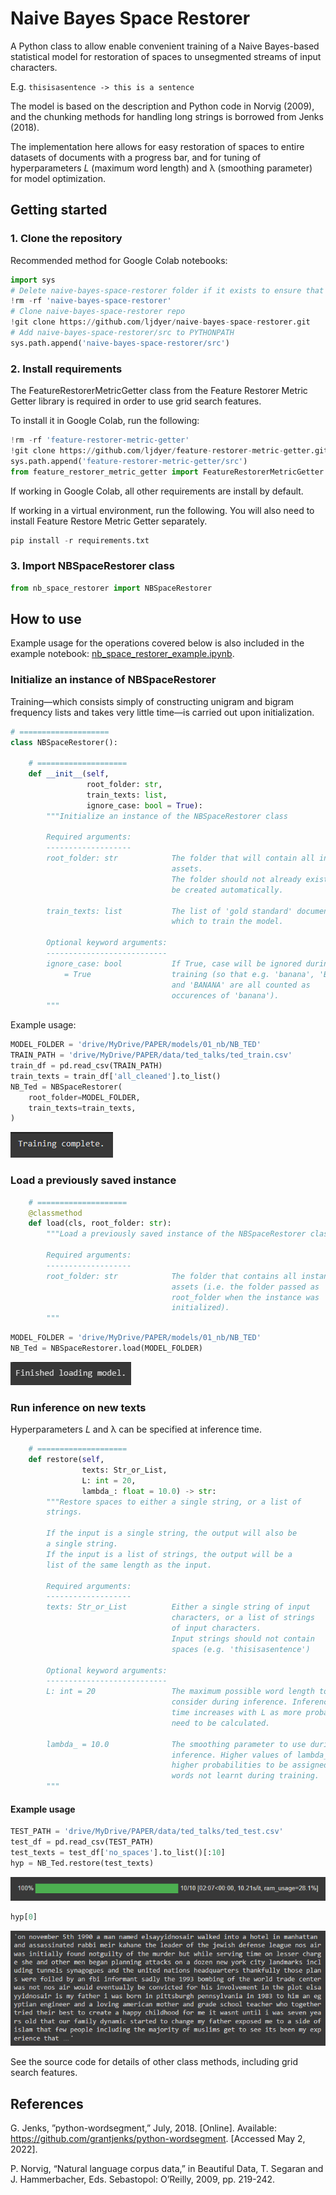 # Naive Bayes Space Restorer

A Python class to allow enable convenient training of a Naive Bayes-based statistical model for restoration of spaces to unsegmented streams of input characters.

E.g.
`thisisasentence -> this is a sentence`

The model is based on the description and Python code in Norvig (2009), and the chunking methods for handling long strings is borrowed from Jenks (2018).

The implementation here allows for easy restoration of spaces to entire datasets of documents with a progress bar, and for tuning of hyperparameters _L_ (maximum word length) and λ (smoothing parameter) for model optimization.

## Getting started

### 1. Clone the repository

Recommended method for Google Colab notebooks:

```python
import sys
# Delete naive-bayes-space-restorer folder if it exists to ensure that any changes to the repo are reflected
!rm -rf 'naive-bayes-space-restorer'
# Clone naive-bayes-space-restorer repo
!git clone https://github.com/ljdyer/naive-bayes-space-restorer.git
# Add naive-bayes-space-restorer/src to PYTHONPATH
sys.path.append('naive-bayes-space-restorer/src')
```

### 2. Install requirements

The FeatureRestorerMetricGetter class from the Feature Restorer Metric Getter library is required in order to use grid search features.

To install it in Google Colab, run the following:

```python
!rm -rf 'feature-restorer-metric-getter'
!git clone https://github.com/ljdyer/feature-restorer-metric-getter.git
sys.path.append('feature-restorer-metric-getter/src')
from feature_restorer_metric_getter import FeatureRestorerMetricGetter
```

If working in Google Colab, all other requirements are install by default.

If working in a virtual environment, run the following. You will also need to install Feature Restore Metric Getter separately.

```python
pip install -r requirements.txt
```

### 3. Import NBSpaceRestorer class

```python
from nb_space_restorer import NBSpaceRestorer
```

## How to use

Example usage for the operations covered below is also included in the example notebook: [nb_space_restorer_example.ipynb](nb_space_restorer_example.ipynb).

### Initialize an instance of NBSpaceRestorer

Training—which consists simply of constructing unigram and bigram frequency lists and takes very little time—is carried out upon initialization.

```python
# ====================
class NBSpaceRestorer():

    # ====================
    def __init__(self,
                 root_folder: str,
                 train_texts: list,
                 ignore_case: bool = True):
        """Initialize an instance of the NBSpaceRestorer class

        Required arguments:
        -------------------
        root_folder: str            The folder that will contain all instance
                                    assets.
                                    The folder should not already exist. It will
                                    be created automatically.

        train_texts: list           The list of 'gold standard' documents on
                                    which to train the model.

        Optional keyword arguments:
        ---------------------------
        ignore_case: bool           If True, case will be ignored during
            = True                  training (so that e.g. 'banana', 'Banana',
                                    and 'BANANA' are all counted as
                                    occurences of 'banana').
        """
```

Example usage:

```python
MODEL_FOLDER = 'drive/MyDrive/PAPER/models/01_nb/NB_TED'
TRAIN_PATH = 'drive/MyDrive/PAPER/data/ted_talks/ted_train.csv'
train_df = pd.read_csv(TRAIN_PATH)
train_texts = train_df['all_cleaned'].to_list()
NB_Ted = NBSpaceRestorer(
    root_folder=MODEL_FOLDER,
    train_texts=train_texts,
)
```

<img src="readme-img/init.PNG"></img>

### Load a previously saved instance

```python
    # ====================
    @classmethod
    def load(cls, root_folder: str):
        """Load a previously saved instance of the NBSpaceRestorer class

        Required arguments:
        -------------------
        root_folder: str            The folder that contains all instance
                                    assets (i.e. the folder passed as
                                    root_folder when the instance was
                                    initialized).
        """
```

```python
MODEL_FOLDER = 'drive/MyDrive/PAPER/models/01_nb/NB_TED'
NB_Ted = NBSpaceRestorer.load(MODEL_FOLDER)
```

<img src="readme-img/load.PNG"></img>

### Run inference on new texts

Hyperparameters _L_ and λ can be specified at inference time.

```python
    # ====================
    def restore(self,
                texts: Str_or_List,
                L: int = 20,
                lambda_: float = 10.0) -> str:
        """Restore spaces to either a single string, or a list of
        strings.

        If the input is a single string, the output will also be
        a single string.
        If the input is a list of strings, the output will be a
        list of the same length as the input.

        Required arguments:
        -------------------
        texts: Str_or_List          Either a single string of input
                                    characters, or a list of strings
                                    of input characters.
                                    Input strings should not contain
                                    spaces (e.g. 'thisisasentence')

        Optional keyword arguments:
        ---------------------------
        L: int = 20                 The maximum possible word length to
                                    consider during inference. Inference
                                    time increases with L as more probabilities
                                    need to be calculated.

        lambda_ = 10.0              The smoothing parameter to use during
                                    inference. Higher values of lambda_ cause
                                    higher probabilities to be assigned to
                                    words not learnt during training.
        """
```

#### Example usage

```python
TEST_PATH = 'drive/MyDrive/PAPER/data/ted_talks/ted_test.csv'
test_df = pd.read_csv(TEST_PATH)
test_texts = test_df['no_spaces'].to_list()[:10]
hyp = NB_Ted.restore(test_texts)
```

<img src="readme-img/restore1.PNG"></img>

```python
hyp[0]
```

<img src="readme-img/restore2.PNG"></img>

See the source code for details of other class methods, including grid search features.

####
## References

G. Jenks, ”python-wordsegment,” July, 2018. [Online]. Available:
https://github.com/grantjenks/python-wordsegment. [Accessed May
2, 2022].

P. Norvig, “Natural language corpus data,” in Beautiful Data, T.
Segaran and J. Hammerbacher, Eds. Sebastopol: O’Reilly, 2009, pp.
219-242.
